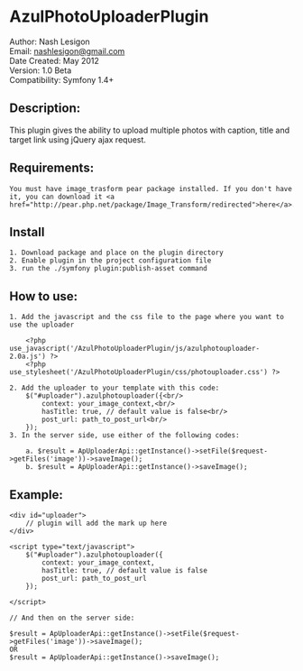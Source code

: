 AzulPhotoUploaderPlugin
============================
Author: Nash Lesigon <br/>
Email: nashlesigon@gmail.com <br/>
Date Created: May 2012 <br/>
Version: 1.0 Beta <br/>
Compatibility: Symfony 1.4+

Description:
------------
This plugin gives the ability to upload multiple photos with caption, title and target link using jQuery ajax request.

Requirements:
-------------
	You must have image_trasform pear package installed. If you don't have it, you can download it <a href="http://pear.php.net/package/Image_Transform/redirected">here</a>.

Install
-------

	1. Download package and place on the plugin directory
	2. Enable plugin in the project configuration file
	3. run the ./symfony plugin:publish-asset command

How to use:
-----------

	1. Add the javascript and the css file to the page where you want to use the uploader
		
		<?php use_javascript('/AzulPhotoUploaderPlugin/js/azulphotouploader-2.0a.js') ?>
		<?php use_stylesheet('/AzulPhotoUploaderPlugin/css/photouploader.css') ?>

	2. Add the uploader to your template with this code:
		$("#uploader").azulphotouploader({<br/>
			context: your_image_context,<br/>
			hasTitle: true, // default value is false<br/>
			post_url: path_to_post_url<br/>
		});
	3. In the server side, use either of the following codes:

		a. $result = ApUploaderApi::getInstance()->setFile($request->getFiles('image'))->saveImage();
		b. $result = ApUploaderApi::getInstance()->saveImage();

Example:
--------

	<div id="uploader">
		// plugin will add the mark up here
	</div>

	<script type="text/javascript">
		$("#uploader").azulphotouploader({
			context: your_image_context,
			hasTitle: true, // default value is false
			post_url: path_to_post_url
		});

	</script>

	// And then on the server side:

	$result = ApUploaderApi::getInstance()->setFile($request->getFiles('image'))->saveImage();
	OR
	$result = ApUploaderApi::getInstance()->saveImage();